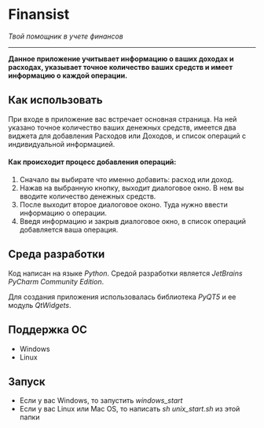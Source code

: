 # Finansist

*Твой помощник в учете финансов*

---
**Данное приложение учитывает информацию о ваших доходах и расходах,
указывает точное количество ваших средств и имеет информацию о каждой операции.**

## Как использовать
При входе в приложение вас  встречает основная страница. 
На ней указано точное количество ваших денежных средств, имеется два виджета для добавления Расходов или Доходов,
и список операций с индивидуальной информацией.
 
#### Как происходит процесс добавления операций:

1. Сначало вы выбирате что именно добавить: расход или доход.
2. Нажав на выбранную кнопку, выходит диалоговое окно. В нем вы вводите количество денежных средств.
3. После выходит второе диалоговое оконо. Туда нужно ввести информацию о операции.
4. Введя информацию и закрыв диалоговое окно, в список операций добавляется ваша операция.

## Среда разработки
Код написан на языке *Python*. Средой разработки является *JetBrains PyCharm Community Edition*.

Для создания приложения использовалась библиотека *PyQT5* и ее модуль *QtWidgets*.

## Поддержка ОС
* Windows
* Linux

## Запуск
* Если у вас Windows, то запустить *windows_start*
* Если у вас Linux или Mac OS, то написать *sh unix_start.sh* из этой папки

